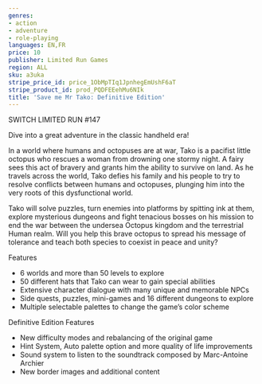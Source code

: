 ```yaml
---
genres:
- action
- adventure
- role-playing
languages: EN,FR
price: 10
publisher: Limited Run Games
region: ALL
sku: a3uka
stripe_price_id: price_1ObMpTIq1JpnhegEmUshF6aT
stripe_product_id: prod_PQDFEEehMu6NIk
title: 'Save me Mr Tako: Definitive Edition'
---
```


SWITCH LIMITED RUN #147

Dive into a great adventure in the classic handheld era!

In a world where humans and octopuses are at war, Tako is a pacifist little octopus who rescues a woman from drowning one stormy night. A fairy sees this act of bravery and grants him the ability to survive on land. As he travels across the world, Tako defies his family and his people to try to resolve conflicts between humans and octopuses, plunging him into the very roots of this dysfunctional world.

Tako will solve puzzles, turn enemies into platforms by spitting ink at them, explore mysterious dungeons and fight tenacious bosses on his mission to end the war between the undersea Octopus kingdom and the terrestrial Human realm. Will you help this brave octopus to spread his message of tolerance and teach both species to coexist in peace and unity?

Features
- 6 worlds and more than 50 levels to explore
- 50 different hats that Tako can wear to gain special abilities
- Extensive character dialogue with many unique and memorable NPCs
- Side quests, puzzles, mini-games and 16 different dungeons to explore
- Multiple selectable palettes to change the game’s color scheme

Definitive Edition Features
- New difficulty modes and rebalancing of the original game
- Hint System, Auto palette option and more quality of life improvements
- Sound system to listen to the soundtrack composed by Marc-Antoine Archier
- New border images and additional content